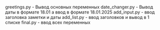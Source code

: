 greetings.py - Вывод основных переменных 
date_changer.py - Вывод даты в формате 18.01 а ввод в формате 18.01.2025
add_input.py - ввод заголовка заметки и даты
add_list.py - ввод заголовков и вывод в 1 списке
final.py - ввод всех переменных 
